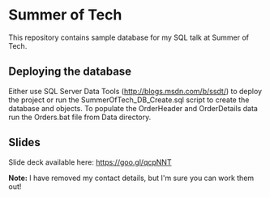 # Summer of Tech

This repository contains sample database for my SQL talk at Summer of Tech.

## Deploying the database

Either use SQL Server Data Tools (http://blogs.msdn.com/b/ssdt/) to deploy the project or run the SummerOfTech_DB_Create.sql script to create the database and objects.
To populate the OrderHeader and OrderDetails data run the Orders.bat file from Data directory.

## Slides
Slide deck available here: https://goo.gl/qcpNNT

**Note:** I have removed my contact details, but I'm sure you can work them out!
